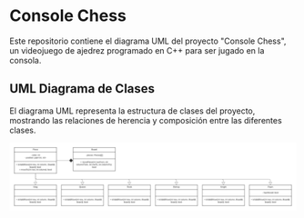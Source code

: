 # Console Chess

Este repositorio contiene el diagrama UML del proyecto "Console Chess", un videojuego de ajedrez programado en C++ para ser jugado en la consola.

## UML Diagrama de Clases

El diagrama UML representa la estructura de clases del proyecto, mostrando las relaciones de herencia y composición entre las diferentes clases.

![UML](https://github.com/DiegoGarciaPadilla/Console-Chess/blob/cf4d4214c595dd563e93b04234fe2e44a7f1ba0f/uml/Console%20Chess.png)
